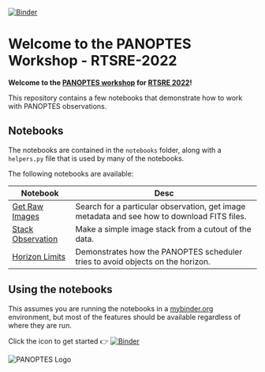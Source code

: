 [![Binder](https://mybinder.org/badge_logo.svg)](https://mybinder.org/v2/gh/panoptes/rtsre-2022/main)

# Welcome to the PANOPTES Workshop - RTSRE-2022

**Welcome to the [PANOPTES workshop](https://rtsre.space/rtsre-workshops-2022/) for [RTSRE 2022](https://rtsre.space/)!**


This repository contains a few notebooks that demonstrate how to work with PANOPTES observations.

## Notebooks

The notebooks are contained in the `notebooks` folder, along with a `helpers.py` file that is used by many of the notebooks.

The following notebooks are available:

| Notebook | Desc |
|----------|------|
| [Get Raw Images](notebooks/Get%20Raw%20Images.ipynb) | Search for a particular observation, get image metadata and see how to download FITS files.
| [Stack Observation](notebooks/Stack%20Observation.ipynb) | Make a simple image stack from a cutout of the data.
| [Horizon Limits](notebooks/Horizon%20Obstruction%20Limits.ipynb) | Demonstrates how the PANOPTES scheduler tries to avoid objects on the horizon.

## Using the notebooks

This assumes you are running the notebooks in a [mybinder.org](https://mybinder.org) environment, but most of the features should be available regardless of where they are run.

Click the icon to get started :point_right: [![Binder](https://mybinder.org/badge_logo.svg)](https://mybinder.org/v2/gh/panoptes/rtsre-2022/main)

![PANOPTES Logo](https://avatars.githubusercontent.com/u/5598632?s=200&v=4)
